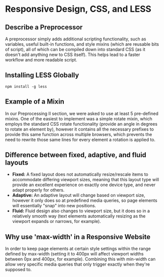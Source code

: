 # Responsive Design, CSS, and LESS

## Describe a Preprocessor
A preprocessor simply adds additional scripting functionality, such as variables, useful built-in functions, and style mixins (which are reusable bits of script), all of which can be compiled down into standard CSS (as it doesn't add anything new to CSS itself). This helps lead to a faster workflow and more readable script.

## Installing LESS Globally

`npm install -g less`

## Example of a Mixin
In our Preprocessing II section, we were asked to use at least 5 pre-defined mixins. One of the easiest to implement was a simple rotate mixin, which employs the standard CSS rotate functionality (provide an angle in degrees to rotate an element by), however it contains all the necessary prefixes to provide this same function across multiple browsers, which prevents the need to rewrite those same lines for every element a rotation is applied to.

## Difference between fixed, adaptive, and fluid layouts
- **Fixed:** A fixed layout does not automatically resize/rescale items to accommodate differing viewport sizes, meaning that this layout type will provide an excellent experience on exactly one device type, and never adapt properly for others.
- **Adaptive:** An adaptive layout will change based on viewport size, however it only does so at predefined media queries, so page elements will essentially "snap" into new positions.
- **Fluid:** Fluid design also changes to viewport size, but it does so in a relatively smooth way (text elements automatically resizing as the viewport expands or narrows, for example).


## Why use 'max-width' in a Responsive Website
In order to keep page elements at certain style settings within the range defined by max-width (setting it to 400px will affect viewport widths between 0px and 400px, for example). Combining this with min-width can allow very specific media queries that only trigger exactly when they're supposed to.